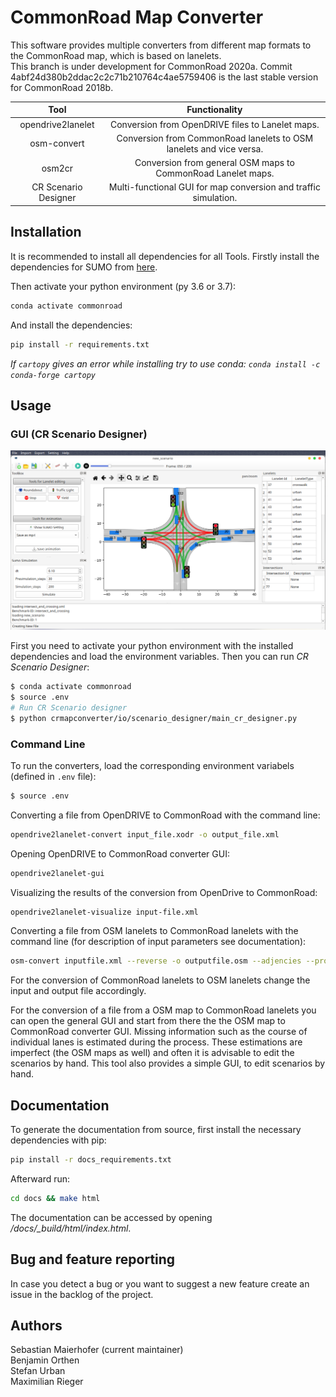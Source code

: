 # CommonRoad Map Converter

This software provides multiple converters from different map formats to the CommonRoad map, which is based on lanelets.  
This branch is under development for CommonRoad 2020a.
Commit 4abf24d380b2ddac2c2c71b210764c4ae5759406 is the last stable version for CommonRoad 2018b.

|               Tool               |                            Functionality                            |
| :------------------------------: | :-----------------------------------------------------------------: |
|        opendrive2lanelet         |          Conversion from OpenDRIVE files to Lanelet maps.           |
|           osm-convert            | Conversion from CommonRoad lanelets to OSM lanelets and vice versa. |
|             osm2cr             |    Conversion from general OSM maps to CommonRoad Lanelet maps.     |
| CR Scenario Designer |  Multi-functional GUI for map conversion and traffic simulation.   |

## Installation

It is recommended to install all dependencies for all Tools. Firstly install the dependencies for SUMO from [here](https://gitlab.lrz.de/cps/commonroad-map-tool/-/blob/GUI_CR_Scenario_Designer/crmapconverter/sumo_map/README.md).

Then activate your python environment (py 3.6 or 3.7):

```bash
conda activate commonroad
```

And install the dependencies:

```bash
pip install -r requirements.txt
```

_If `cartopy` gives an error while installing try to use conda: `conda install -c conda-forge cartopy`_

## Usage

### GUI (CR Scenario Designer)

![GUI_Screenshot](./files/img/GUI_screenshot.png)

First you need to activate your python environment with the installed dependencies and load the environment variables.
Then you can run _CR Scenario Designer_:

```bash
$ conda activate commonroad
$ source .env
# Run CR Scenario designer
$ python crmapconverter/io/scenario_designer/main_cr_designer.py
```

### Command Line

To run the converters, load the corresponding environment variabels (defined in `.env` file):

```bash
$ source .env
```

Converting a file from OpenDRIVE to CommonRoad with the command line:

```bash
opendrive2lanelet-convert input_file.xodr -o output_file.xml
```

Opening OpenDRIVE to CommonRoad converter GUI:

```bash
opendrive2lanelet-gui
```

Visualizing the results of the conversion from OpenDrive to CommonRoad:

```bash
opendrive2lanelet-visualize input-file.xml
```

Converting a file from OSM lanelets to CommonRoad lanelets with the command line (for description of input parameters see documentation):

```bash
osm-convert inputfile.xml --reverse -o outputfile.osm --adjencies --proj "+proj=etmerc +lat_0=38 +lon_0=125 +ellps=bessel"
```

For the conversion of CommonRoad lanelets to OSM lanelets change the input and output file accordingly.

For the conversion of a file from a OSM map to CommonRoad lanelets you can
open the general GUI and start from there the the OSM map to CommonRoad converter GUI. 
Missing information such as the course of individual lanes is estimated during the process.
These estimations are imperfect (the OSM maps as well) and often it is advisable to edit the scenarios by hand.
This tool also provides a simple GUI, to edit scenarios by hand.


## Documentation

To generate the documentation from source, first install the necessary dependencies with pip:

```bash
pip install -r docs_requirements.txt
```

Afterward run:

```bash
cd docs && make html
```

The documentation can be accessed by opening _/docs/\_build/html/index.html_.

## Bug and feature reporting

In case you detect a bug or you want to suggest a new feature create an issue in the backlog of the project.

## Authors

Sebastian Maierhofer (current maintainer)  
Benjamin Orthen  
Stefan Urban  
Maximilian Rieger
